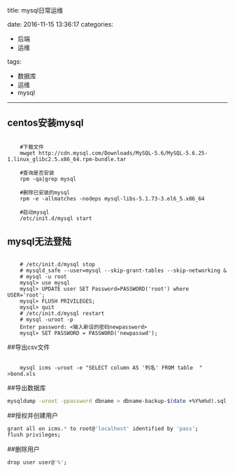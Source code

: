 title: mysql日常运维

date: 2016-11-15 13:36:17
categories:
- 后端
- 运维

tags:
- 数据库
- 运维
- mysql
---


## centos安装mysql
```shell

    #下载文件
    mwget http://cdn.mysql.com/Downloads/MySQL-5.6/MySQL-5.6.25-1.linux_glibc2.5.x86_64.rpm-bundle.tar

    #查询是否安装
    rpm -qa|grep mysql

    #删除已安装的mysql
    rpm -e -allmatches -nodeps mysql-libs-5.1.73-3.el6_5.x86_64

    #启动mysql
    /etc/init.d/mysql start
```
## mysql无法登陆
```shell

    # /etc/init.d/mysql stop 
    # mysqld_safe --user=mysql --skip-grant-tables --skip-networking & 
    # mysql -u root
    mysql> use mysql
    mysql> UPDATE user SET Password=PASSWORD('root') where USER='root'; 
    mysql> FLUSH PRIVILEGES; 
    mysql> quit 
    # /etc/init.d/mysql restart 
    # mysql -uroot -p 
    Enter password: <输入新设的密码newpassword> 
    mysql> SET PASSWORD = PASSWORD('newpasswd');
```
##导出csv文件
```shell

    mysql icms -uroot -e "SELECT column AS '列名' FROM table  " >bond.xls
```
##导出数据库
```bash
mysqldump -uroot -ppassword dbname > dbname-backup-$(date +%Y%m%d).sql
```

##授权并创建用户
```bash
grant all on icms.* to root@'localhost' identified by 'pass';
flush privileges;
```

##删除用户
```bash
drop user user@'%';
```
